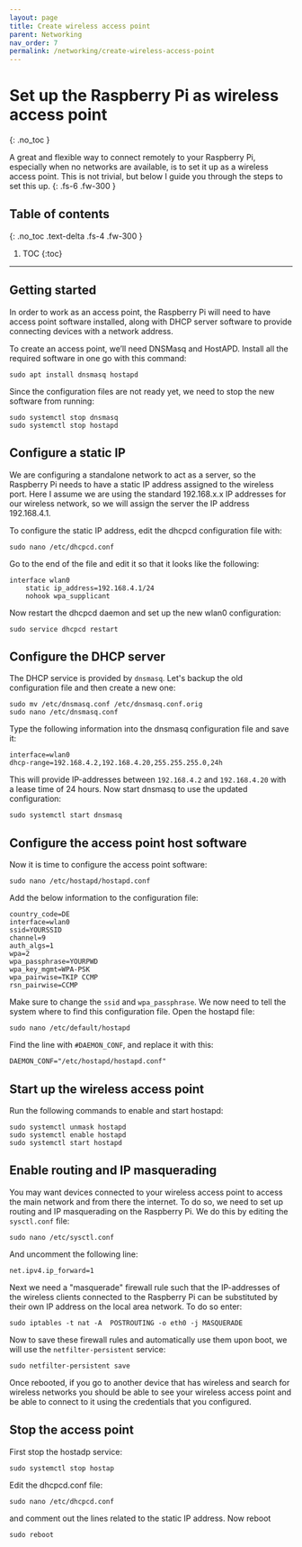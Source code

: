 ```yaml
---
layout: page
title: Create wireless access point
parent: Networking
nav_order: 7
permalink: /networking/create-wireless-access-point
---
```


# Set up the Raspberry Pi as wireless access point
{: .no_toc }

A great and flexible way to connect remotely to your Raspberry Pi, especially when no networks are available, is to set it up as a wireless access point. This is not trivial, but below I guide you through the steps to set this up.
{: .fs-6 .fw-300 }

## Table of contents
{: .no_toc .text-delta .fs-4 .fw-300 }

1. TOC
{:toc}
---

## Getting started
In order to work as an access point, the Raspberry Pi will need to have access point software installed, along with DHCP server software to provide connecting devices with a network address.

To create an access point, we’ll need DNSMasq and HostAPD. Install all the required software in one go with this command:

```
sudo apt install dnsmasq hostapd
```

Since the configuration files are not ready yet, we need to stop the new software from running:

```
sudo systemctl stop dnsmasq
sudo systemctl stop hostapd
```

## Configure a static IP
We are configuring a standalone network to act as a server, so the Raspberry Pi needs to have a static IP address assigned to the wireless port. Here I assume we are using the standard 192.168.x.x IP addresses for our wireless network, so we will assign the server the IP address 192.168.4.1.

To configure the static IP address, edit the dhcpcd configuration file with:

```
sudo nano /etc/dhcpcd.conf
```

Go to the end of the file and edit it so that it looks like the following:

```
interface wlan0
    static ip_address=192.168.4.1/24
    nohook wpa_supplicant
```

Now restart the dhcpcd daemon and set up the new wlan0 configuration:

```
sudo service dhcpcd restart
```

## Configure the DHCP server
The DHCP service is provided by `dnsmasq`. Let's backup the old configuration file and then create a new one:

```
sudo mv /etc/dnsmasq.conf /etc/dnsmasq.conf.orig
sudo nano /etc/dnsmasq.conf
```

Type the following information into the dnsmasq configuration file and save it:

```
interface=wlan0
dhcp-range=192.168.4.2,192.168.4.20,255.255.255.0,24h
```

This will provide IP-addresses between `192.168.4.2` and `192.168.4.20` with a lease time of 24 hours. Now start dnsmasq to use the updated configuration:

```
sudo systemctl start dnsmasq
```

## Configure the access point host software
Now it is time to configure the access point software:

```
sudo nano /etc/hostapd/hostapd.conf
```

Add the below information to the configuration file:

```
country_code=DE
interface=wlan0
ssid=YOURSSID
channel=9
auth_algs=1
wpa=2
wpa_passphrase=YOURPWD
wpa_key_mgmt=WPA-PSK
wpa_pairwise=TKIP CCMP
rsn_pairwise=CCMP
```

Make sure to change the `ssid` and `wpa_passphrase`.  We now need to tell the system where to find this configuration file. Open the hostapd file:

```
sudo nano /etc/default/hostapd
```

Find the line with `#DAEMON_CONF`, and replace it with this:

```
DAEMON_CONF="/etc/hostapd/hostapd.conf"
```

## Start up the wireless access point
Run the following commands to enable and start hostapd:

```
sudo systemctl unmask hostapd
sudo systemctl enable hostapd
sudo systemctl start hostapd
```

## Enable routing and IP masquerading
You may want devices connected to your wireless access point to access the main network and from there the internet. To do so, we need to set up routing and IP masquerading on the Raspberry Pi. We do this by editing the `sysctl.conf` file:

```
sudo nano /etc/sysctl.conf
```

And uncomment the following line:

```
net.ipv4.ip_forward=1
```

Next we need a "masquerade" firewall rule such that the IP-addresses of the wireless clients connected to the Raspberry Pi can be substituted by their own IP address on the local area network. To do so enter:

```
sudo iptables -t nat -A  POSTROUTING -o eth0 -j MASQUERADE
```

Now to save these firewall rules and automatically use them upon boot, we will use the `netfilter-persistent` service:

```
sudo netfilter-persistent save
```

Once rebooted, if you go to another device that has wireless and search for wireless networks you should be able to see your wireless access point and be able to connect to it using the credentials that you configured.


## Stop the access point
First stop the hostadp service:

```
sudo systemctl stop hostap
```

Edit the dhcpcd.conf file:

```
sudo nano /etc/dhcpcd.conf
```

and comment out the lines related to the static IP address. Now reboot

```
sudo reboot
```
